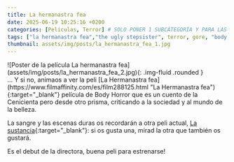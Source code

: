 ```yaml
---
title: La hermanastra fea
date: 2025-06-19 10:25:16 +0200
categories: [Peliculas, Terror] # SOLO PONER 1 SUBCATEGORÍA Y PARA LAS SERIES PONER UN CARACTER INVISIBLE, COPIALO DE ENTRE LOS PARÉNTESIS (ㅤ), AL FINAL DE LA SUBCATEGORÍA, POR EJEMPLO [Series, "Thrillerㅤ"]
tags: ["la hermanastra fea","the ugly stepsister", terror, gore, "body horror", "emilie blichfeldt"]
thumbnail: assets/img/posts/la_hermanastra_fea_1.jpg
---
```


<div class="row mb-4">
  <div class="col-md-5" markdown="1">
![Poster de la película La hermanastra fea](assets/img/posts/la_hermanastra_fea_2.jpg){: .img-fluid .rounded }
  </div>
  <div class="col-md-7" markdown="1">
... Y si no, animaos a ver la peli [La Hermanastra fea](https://www.filmaffinity.com/es/film288125.html "La Hermanastra fea"){:target="_blank"} película de Body Horror que es un cuento de la Cenicienta pero desde otro prisma, criticando a la sociedad y al mundo de la belleza.

La sangre y las escenas duras os recordarán a otra peli actual, [La sustancia](https://www.filmaffinity.com/es/film833687.html "La sustancia"){:target="_blank"}: si os gusta una, mirad la otra que también os gustará.

Es el debut de la directora, buena peli para estrenarse!
  </div>
</div>
